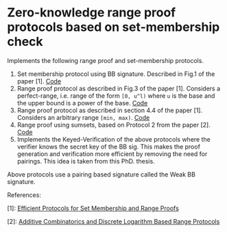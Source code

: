 # Zero-knowledge range proof protocols based on set-membership check

<!-- cargo-rdme start -->

Implements the following range proof and set-membership protocols.
1. Set membership protocol using BB signature. Described in Fig.1 of the paper [1]. [Code](/src/ccs_set_membership)
2. Range proof protocol as described in Fig.3 of the paper [1]. Considers a perfect-range, i.e. range of the form `[0, u^l)`
where `u` is the base and the upper bound is a power of the base. [Code](src/ccs_range_proof/perfect_range.rs)
3. Range proof protocol as described in section 4.4 of the paper [1]. Considers an arbitrary range `[min, max)`. [Code](src/ccs_range_proof/arbitrary_range.rs)
4. Range proof using sumsets, based on Protocol 2 from the paper [2]. [Code](src/smc_range_proof.rs)
5. Implements the Keyed-Verification of the above protocols where the verifier knows the secret key of the BB sig. This makes
the proof generation and verification more efficient by removing the need for pairings. This idea is taken from this PhD. thesis.

Above protocols use a pairing based signature called the Weak BB signature.

References:

[1]: [Efficient Protocols for Set Membership and Range Proofs](https://link.springer.com/chapter/10.1007/978-3-540-89255-7_15)

[2]: [Additive Combinatorics and Discrete Logarithm Based Range Protocols](https://eprint.iacr.org/2009/469)

<!-- cargo-rdme end -->
